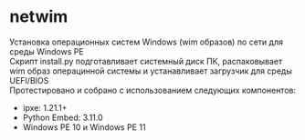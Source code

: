 # netwim
Установка операционных систем Windows (wim образов) по сети для среды Windows PE<br>
Скрипт install.py подготавливает системный диск ПК, распаковывает wim образ операцинной системы и устанавливает загрузчик для среды UEFI/BIOS<br>
Протестировано и собрано с использованием следующих компонентов:
<ul>
  <li>ipxe: 1.21.1+</li>
  <li>Python Embed: 3.11.0</li>
  <li>Windows PE 10 и Windows PE 11</li>
 </ul>

